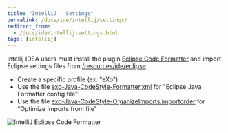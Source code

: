 ```yaml
---
title: "IntelliJ - Settings"
permalink: /docs/ide/intellij/settings/
redirect_from:
  - /docs/ide/intellij-settings.html
tags: [intellij]
---
```


Intellij IDEA users must install the plugin [Eclipse Code Formatter](http://plugins.jetbrains.com/plugin/?id=6546) and import Eclipse settings files from [/resources/ide/eclipse]({{site.github.repository_url}}/tree/master/resources/ide/eclipse/).

* Create a specific profile (ex: "eXo")
* Use the file [exo-Java-CodeStyle-Formatter.xml]({{BASE_PATH}}/resources/ide/eclipse/exo-Java-CodeStyle-Formatter.xml) for "Eclipse Java Formatter config file"
* Use the file [exo-Java-CodeStyle-OrganizeImports.importorder]({{BASE_PATH}}/resources/ide/eclipse/exo-Java-CodeStyle-OrganizeImports.importorder) for "Optimize Imports from file"

![IntelliJ Eclipse Code Formatter]({{BASE_PATH}}/assets/images/docs/ide/intellij-eclipse-code-formatter.png)
